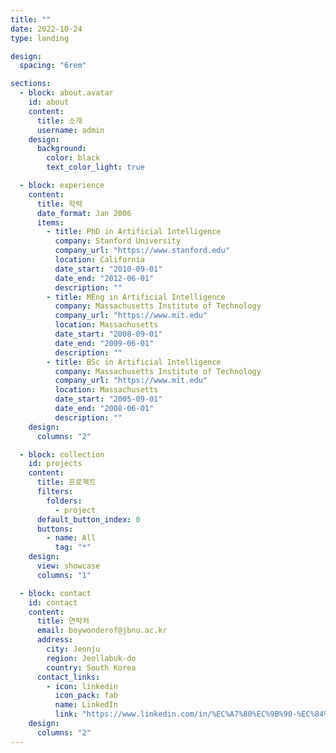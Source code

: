 ```yaml
---
title: ""
date: 2022-10-24
type: landing

design:
  spacing: "6rem"

sections:
  - block: about.avatar
    id: about
    content:
      title: 소개
      username: admin
    design:
      background:
        color: black
        text_color_light: true

  - block: experience
    content:
      title: 학력
      date_format: Jan 2006
      items:
        - title: PhD in Artificial Intelligence
          company: Stanford University
          company_url: "https://www.stanford.edu"
          location: California
          date_start: "2010-09-01"
          date_end: "2012-06-01"
          description: ""
        - title: MEng in Artificial Intelligence
          company: Massachusetts Institute of Technology
          company_url: "https://www.mit.edu"
          location: Massachusetts
          date_start: "2008-09-01"
          date_end: "2009-06-01"
          description: ""
        - title: BSc in Artificial Intelligence
          company: Massachusetts Institute of Technology
          company_url: "https://www.mit.edu"
          location: Massachusetts
          date_start: "2005-09-01"
          date_end: "2008-06-01"
          description: ""
    design:
      columns: "2"

  - block: collection
    id: projects
    content:
      title: 프로젝트
      filters:
        folders:
          - project
      default_button_index: 0
      buttons:
        - name: All
          tag: "*"
    design:
      view: showcase
      columns: "1"

  - block: contact
    id: contact
    content:
      title: 연락처
      email: boywonderof@jbnu.ac.kr
      address:
        city: Jeonju
        region: Jeollabuk-do
        country: South Korea
      contact_links:
        - icon: linkedin
          icon_pack: fab
          name: LinkedIn
          link: "https://www.linkedin.com/in/%EC%A7%80%EC%9B%90-%EC%84%A0-467467366/"
    design:
      columns: "2"
---
```

